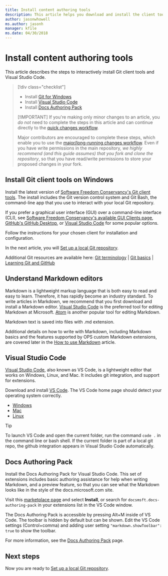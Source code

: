 ```yaml
---
title: Install content authoring tools
description: This article helps you download and install the client tools you will need for Git and editing markdown files.
author: jasonwhowell
ms.author: jasonh
manager: kfile
ms.date: 04/30/2018
---
```

# Install content authoring tools

This article describes the steps to interactively install Git client tools and Visual Studio Code.
> [!div  class="checklist"]
> * Install [Git for Windows](https://git-scm.com/download/win)
> * Install [Visual Studio Code](https://code.visualstudio.com/)
> * Install [Docs Authoring Pack](https://marketplace.visualstudio.com/items?itemName=docsmsft.docs-authoring-pack)
> 
> [!IMPORTANT]
> If you're making only minor changes to an article, you *do not* need to complete the steps in this article and can continue directly to the [quick changes workflow](index.md#quick-edits-to-existing-documents).
> 
> Major contributors are encouraged to complete these steps, which enable you to use the [major/long-running changes workflow](how-to-write-workflows-major.md). Even if you have write permissions in the main repository, *we highly recommend (and this guide assumes) that you fork and clone the repository*, so that you have read/write permissions to store your proposed changes in your fork.

## Install Git client tools on Windows

 Install the latest version of [Software Freedom Conservancy's Git client tools](https://git-scm.com/download/). The install includes the Git version control system and Git Bash, the command-line app that you use to interact with your local Git repository.

If you prefer a graphical user interface (GUI) over a command-line interface (CLI), see [Software Freedom Conservancy's available GUI Clients page](https://git-scm.com/downloads/guis), [GitHub's GitHub Desktop](https://desktop.github.com/), or [Visual Studio Code](https://www.visualstudio.com/products/code-vs.aspx) for some popular options.

Follow the instructions for your chosen client for installation and configuration.

In the next article, you will [Set up a local Git repository](get-started-setup-local.md).

   Additional Git resources are available here: [Git terminology](https://help.github.com/articles/github-glossary) | [Git basics](https://git-scm.com/book/en/v2/Getting-Started-Git-Basics) | [Learning Git and GitHub](https://help.github.com/articles/good-resources-for-learning-git-and-github/)

## Understand Markdown editors

Markdown is a lightweight markup language that is both easy to read and easy to learn. Therefore, it has rapidly become an industry standard. To write articles in Markdown, we recommend that you first download and install a Markdown editor.  [Visual Studio Code](https://code.visualstudio.com/) is the preferred tool for editing Markdown at Microsoft. [Atom](https://atom.io) is another popular tool for editing Markdown.

Markdown text is saved into files with .md extension.

Additional details on how to write with Markdown, including Markdown basics and the features supported by OPS custom Markdown extensions, are covered later in the [How to use Markdown](how-to-write-use-markdown.md) article.

## Visual Studio Code

[Visual Studio Code](https://code.visualstudio.com/), also known as VS Code, is a lightweight editor that works on Windows, Linux, and Mac. It includes git integration, and support for extensions.

Download and install [VS Code](https://code.visualstudio.com/). The VS Code home page should detect your operating system correctly.

- [Windows](https://code.visualstudio.com/docs/setup/windows)
- [Mac](https://code.visualstudio.com/docs/setup/mac)
- [Linux](https://code.visualstudio.com/docs/setup/linux)

> [!TIP]
> To launch VS Code and open the current folder, run the command `code .` in the command line or bash shell. If the current folder is part of a local git repo, the github integration appears in Visual Studio Code automatically.

## Docs Authoring Pack
Install the Docs Authoring Pack for Visual Studio Code. This set of extensions includes basic authoring assistance for help when writing Markdown, and a preview feature, so that you can see what the Markdown looks like in the style of the docs.microsoft.com site.

   Visit this [marketplace page](https://marketplace.visualstudio.com/items?itemName=docsmsft.docs-authoring-pack) and select **Install**, or search for `docsmsft.docs-authoring-pack` in your extensions list in the VS Code window. 

   The Docs Authoring Pack is accessible by pressing Alt+M inside of VS Code. The toolbar is hidden by default but can be shown. Edit the VS Code settings (Control+comma) and adding user setting `"markdown.showToolbar": true` to show the toolbar.

   For more information, see the [Docs Authoring Pack](how-to-write-docs-auth-pack.md) page.


## Next steps

Now you are ready to [Set up a local Git repository](get-started-setup-local.md).
